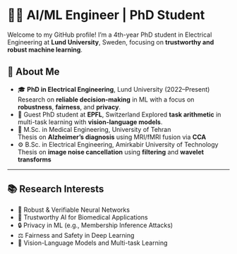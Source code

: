 # 👩‍💻 AI/ML Engineer | PhD Student

Welcome to my GitHub profile! I’m a 4th-year PhD student in Electrical Engineering at **Lund University**, Sweden, focusing on **trustworthy and robust machine learning**.

## 🔬 About Me

- 🎓 **PhD in Electrical Engineering**, Lund University (2022–Present)  
  Research on **reliable decision-making** in ML with a focus on **robustness**, **fairness**, and **privacy**.
- 🧭 Guest PhD student at **EPFL**, Switzerland 
  Explored **task arithmetic** in multi-task learning with **vision-language models**.
- 🧠 M.Sc. in Medical Engineering, University of Tehran  
  Thesis on **Alzheimer’s diagnosis** using MRI/fMRI fusion via **CCA**
- ⚙️ B.Sc. in Electrical Engineering, Amirkabir University of Technology  
  Thesis on **image noise cancellation** using **filtering** and **wavelet transforms**

---

## 📚 Research Interests

- 🧠 Robust & Verifiable Neural Networks  
- 🧬 Trustworthy AI for Biomedical Applications  
- 🔒 Privacy in ML (e.g., Membership Inference Attacks)  
- ⚖️ Fairness and Safety in Deep Learning  
- 🎨 Vision-Language Models and Multi-task Learning
